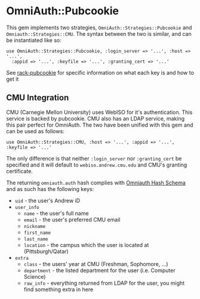 OmniAuth::Pubcookie
===================

This gem implements two strategies, `OmniAuth::Strategies::Pubcookie` and `Omniauth::Strategies::CMU`. The syntax between the two is similar, and can be instantiated like so:

    use OmniAuth::Strategies::Pubcookie, :login_server => '...', :host => '...',
      :appid => '...', :keyfile => '...', :granting_cert => '...'

See [rack-pubcookie](https://github.com/alexcrichton/rack-pubcookie) for specific information on what each key is and how to get it

## CMU Integration

CMU (Carnegie Mellon University) uses WebISO for it's authentication. This service is backed by pubcookie. CMU also has an LDAP service, making this pair perfect for OmniAuth. The two have been unified with this gem and can be used as follows:

    use OmniAuth::Strategies::CMU, :host => '...', :appid => '...', :keyfile => '...'

The only difference is that neither `:login_server` nor `:granting_cert` be specified and it will default to `webiso.andrew.cmu.edu` and CMU's granting certificate.

The returning `omniauth.auth` hash complies with [Omniauth Hash Schema](https://github.com/intridea/omniauth/wiki/Auth-Hash-Schema) and as such has the following keys:

* `uid` - the user's Andrew iD
* `user_info`
  * `name` - the user's full name
  * `email` - the user's preferred CMU email
  * `nickname`
  * `first_name`
  * `last_name`
  * `location` - the campus which the user is located at (Pittsburgh/Qatar)
* `extra`
  * `class` - the users' year at CMU (Freshman, Sophomore, ...)
  * `department` - the listed department for the user (i.e. Computer Science)
  * `raw_info` - everything returned from LDAP for the user, you might find something extra in here
